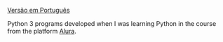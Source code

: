 [Versão em Português](README.md)

Python 3 programs developed when I was learning Python in the course from the platform [Alura](https://cursos.alura.com.br/formacao-Python-linguagem).